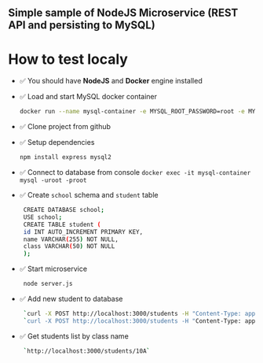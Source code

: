 ## Simple sample of NodeJS Microservice (REST API and persisting to MySQL)

# How to test localy

- ✅ You should have **NodeJS** and **Docker** engine installed 
- ✅ Load and start MySQL docker container
  ```sh 
  docker run --name mysql-container -e MYSQL_ROOT_PASSWORD=root -e MYSQL_DATABASE=school -p 3306:3306 -d mysql:latest
- ✅ Clone project from github
- ✅ Setup dependencies 
  ```sh
  npm install express mysql2

- ✅ Connect to database from console `docker exec -it mysql-container mysql -uroot -proot`

- ✅ Create `school` schema and `student` table
  ```sh
   CREATE DATABASE school;
   USE school;
   CREATE TABLE student (
   id INT AUTO_INCREMENT PRIMARY KEY,
   name VARCHAR(255) NOT NULL,
   class VARCHAR(50) NOT NULL
   );
  
- ✅ Start microservice
  ```sh
   node server.js
  
- ✅ Add new student to database
  ```sh
   `curl -X POST http://localhost:3000/students -H "Content-Type: application/jso{"id":1,"name":"Johan Dow","class":"10А"}`
   `curl -X POST http://localhost:3000/students -H "Content-Type: application/jso{"id":1,"name":"Johan Dow","class":"10А"}`
- ✅ Get students list by class name
  ```sh
   `http://localhost:3000/students/10A`



   




